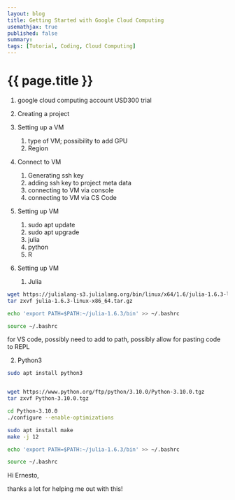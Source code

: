 ```yaml
---
layout: blog
title: Getting Started with Google Cloud Computing
usemathjax: true
published: false
summary: 
tags: [Tutorial, Coding, Cloud Computing]
---
```


# {{ page.title }}

1. google cloud computing account USD300 trial
2. Creating a project
3. Setting up a VM
   1. type of VM; possibility to add GPU
   2. Region
4. Connect to VM
   1. Generating ssh key
   2. adding ssh key to project meta data
   3. connecting to VM via console
   4. connecting to VM via CS Code
5. Setting up VM
   1. sudo apt update
   2. sudo apt upgrade
   3. julia
   4. python
   5. R





6. Setting up VM
   1. Julia
```bash
wget https://julialang-s3.julialang.org/bin/linux/x64/1.6/julia-1.6.3-linux-x86_64.tar.gz
tar zxvf julia-1.6.3-linux-x86_64.tar.gz

echo 'export PATH=$PATH:~/julia-1.6.3/bin' >> ~/.bashrc

source ~/.bashrc
```

for VS code, possibly need to add to path, possibly allow for pasting code to REPL

2. Python3


```bash
sudo apt install python3


wget https://www.python.org/ftp/python/3.10.0/Python-3.10.0.tgz
tar zxvf Python-3.10.0.tgz

cd Python-3.10.0
./configure --enable-optimizations

sudo apt install make
make -j 12

echo 'export PATH=$PATH:~/julia-1.6.3/bin' >> ~/.bashrc

source ~/.bashrc
```

Hi Ernesto,

thanks a lot for helping me out with this! 

